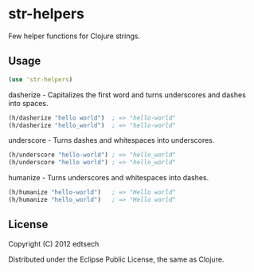 # str-helpers

Few helper functions for Clojure strings.

## Usage

``` clojure
(use 'str-helpers)
``` 

dasherize - Capitalizes the first word and turns underscores and dashes into spaces.
``` clojure
(h/dasherize "hello world")  ; => "hello-world"
(h/dasherize "hello_world")  ; => "hello-world"
```

underscore - Turns dashes and whitespaces into underscores.
``` clojure
(h/underscore "hello-world") ; => "hello_world"
(h/underscore "hello world") ; => "hello_world"
```

humanize - Turns underscores and whitespaces into dashes.
``` clojure
(h/humanize "hello-world")   ; => "Hello world"
(h/humanize "hello_world")   ; => "Hello world"
```

## License

Copyright (C) 2012 edtsech

Distributed under the Eclipse Public License, the same as Clojure.

